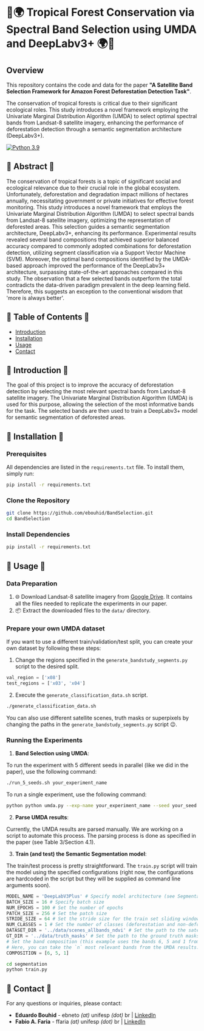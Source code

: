 # 🌳🌍 Tropical Forest Conservation via Spectral Band Selection using UMDA and DeepLabv3+ 🌍🌳

## Overview

This repository contains the code and data for the paper **"A Satellite Band Selection Framework for Amazon Forest Deforestation Detection Task"**.

The conservation of tropical forests is critical due to their significant ecological roles. This study introduces a novel framework employing the Univariate Marginal Distribution Algorithm (UMDA) to select optimal spectral bands from Landsat-8 satellite imagery, enhancing the performance of deforestation detection through a semantic segmentation architecture (DeepLabv3+).

[![Python 3.9](https://img.shields.io/badge/python-3.9-blue.svg)](https://www.python.org/downloads/release/python-3918/)

## 🌿 Abstract 🌿

The conservation of tropical forests is a topic of significant social and ecological relevance due to their crucial role in the global ecosystem. Unfortunately, deforestation and degradation impact millions of hectares annually, necessitating government or private initiatives for effective forest monitoring. This study introduces a novel framework that employs the Univariate Marginal Distribution Algorithm (UMDA) to select spectral bands from Landsat-8 satellite imagery, optimizing the representation of deforested areas. This selection guides a semantic segmentation architecture, DeepLabv3+, enhancing its performance. Experimental results revealed several band compositions that achieved superior balanced accuracy compared to commonly adopted combinations for deforestation detection, utilizing segment classification via a Support Vector Machine (SVM). Moreover, the optimal band compositions identified by the UMDA-based approach improved the performance of the DeepLabv3+ architecture, surpassing state-of-the-art approaches compared in this study. The observation that a few selected bands outperform the total contradicts the data-driven paradigm prevalent in the deep learning field. Therefore, this suggests an exception to the conventional wisdom that 'more is always better'.

## 🌲 Table of Contents 🌲

- [Introduction](#introduction)
- [Installation](#installation)
- [Usage](#usage)
- [Contact](#contact)

## 🍃 Introduction 🍃

The goal of this project is to improve the accuracy of deforestation detection by selecting the most relevant spectral bands from Landsat-8 satellite imagery. The Univariate Marginal Distribution Algorithm (UMDA) is used for this purpose, allowing the selection of the most informative bands for the task. The selected bands are then used to train a DeepLabv3+ model for semantic segmentation of deforested areas.

## 🌱 Installation 🌱

### Prerequisites

All dependencies are listed in the `requirements.txt` file. To install them, simply run:
    
```bash
pip install -r requirements.txt
```


### Clone the Repository

```bash
git clone https://github.com/ebouhid/BandSelection.git
cd BandSelection
```

### Install Dependencies

```bash
pip install -r requirements.txt
```

## 🌳 Usage 🌳

### Data Preparation

1. 🌐 Download Landsat-8 satellite imagery from [Google Drive](https://drive.google.com/file/d/1EbrG_-khBsHx5y3eMfRaozYT_sI9EArb/view?usp=sharing). It contains all the files needed to replicate the experiments in our paper.
2. 📦 Extract the downloaded files to the `data/` directory.

### Prepare your own UMDA dataset
If you want to use a different train/validation/test split, you can create your own dataset by following these steps:
1. Change the regions specified in the `generate_bandstudy_segments.py` script to the desired split.
```python
val_region = ['x08']
test_regions = ['x03', 'x04']
```
2. Execute the `generate_classification_data.sh` script.
```bash
./generate_classification_data.sh
```

You can also use different satellite scenes, truth masks or superpixels by changing the paths in the `generate_bandstudy_segments.py` script 😉.


### Running the Experiments

1. **Band Selection using UMDA**:

To run the experiment with 5 different seeds in parallel (like we did in the paper), use the following command:
```bash
./run_5_seeds.sh your_experiment_name
```

To run a single experiment, use the following command:
```bash
python python umda.py --exp-name your_experiment_name --seed your_seed
```

2. **Parse UMDA results**:

Currently, the UMDA results are parsed manually. We are working on a script to automate this process.
The parsing process is done as specified in the paper (see Table 3/Section 4.1).
<!-- ```bash
python train_deeplabv3.py --config configs/train_config.yaml
``` -->

3. **Train (and test) the Semantic Segmentation model**:

The train/test process is pretty straightforward. The `train.py` script will train the model using the specified configurations (right now, the configurations are hardcoded in the script but they will be supplied as command line arguments soon).
```python
MODEL_NAME = 'DeepLabV3Plus' # Specify model architecture (see SegmentationModelsPyTorch documentation)
BATCH_SIZE = 16 # Specify batch size
NUM_EPOCHS = 100 # Set the number of epochs
PATCH_SIZE = 256 # Set the patch size
STRIDE_SIZE = 64 # Set the stride size for the train set sliding window
NUM_CLASSES = 1 # Set the number of classes (deforestation and non-deforestation)
DATASET_DIR = '../data/scenes_allbands_ndvi' # Set the path to the satellite images
GT_DIR = '../data/truth_masks' # Set the path to the ground truth masks
# Set the band composition (this example uses the bands 6, 5 and 1 from the Landsat-8 Operational Land Imager).
# Here, you can take the `n` most relevant bands from the UMDA results.
COMPOSITION = [6, 5, 1]
```

```bash
cd segmentation
python train.py
```


## 📧 Contact 📧

For any questions or inquiries, please contact:

- **Eduardo Bouhid** - ebneto *(at)* unifesp *(dot)* br | [LinkedIn](https://www.linkedin.com/in/eduardo-bouhid-neto-227a56b7/)
- **Fabio A. Faria** - ffaria *(at)* unifesp *(dot)* br | [LinkedIn](https://www.linkedin.com/in/fabio-augusto-faria-ba754724/)
